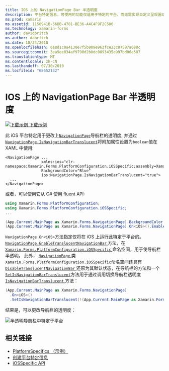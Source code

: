 ```yaml
---
title: IOS 上的 NavigationPage Bar 半透明度
description: 平台特定信息，可使用的功能仅适用于特定的平台，而无需实现自定义呈现器或效果。 本文介绍如何使用 iOS 平台特定的来更改 NavigationPage 中导航栏的透明度。
ms.prod: xamarin
ms.assetid: 1150941B-56DB-4781-BE36-A4C4F9F2C500
ms.technology: xamarin-forms
author: davidbritch
ms.author: dabritch
ms.date: 10/24/2018
ms.openlocfilehash: 6a8d1c0a4130e7f5b909e963fce23c87597a688c
ms.sourcegitcommit: 3ea9ee034af9790d2b0dc0893435e997bd06e587
ms.translationtype: MT
ms.contentlocale: zh-CN
ms.lasthandoff: 07/30/2019
ms.locfileid: "68652132"
---
```

# <a name="navigationpage-bar-translucency-on-ios"></a>IOS 上的 NavigationPage Bar 半透明度

[![下载示例](~/media/shared/download.png) 下载示例](https://docs.microsoft.com/samples/xamarin/xamarin-forms-samples/userinterface-platformspecifics)

此 iOS 平台特定用于更改上[`NavigationPage`](xref:Xamarin.Forms.NavigationPage)导航栏的透明度, 并通过[`NavigationPage.IsNavigationBarTranslucent`](xref:Xamarin.Forms.PlatformConfiguration.iOSSpecific.NavigationPage.IsNavigationBarTranslucentProperty)将附加属性设置为`boolean`值在 XAML 中使用:

```xaml
<NavigationPage ...
                xmlns:ios="clr-namespace:Xamarin.Forms.PlatformConfiguration.iOSSpecific;assembly=Xamarin.Forms.Core"
                BackgroundColor="Blue"
                ios:NavigationPage.IsNavigationBarTranslucent="true">
  ...
</NavigationPage>
```

或者，可以使用它从 C# 使用 fluent API:

```csharp
using Xamarin.Forms.PlatformConfiguration;
using Xamarin.Forms.PlatformConfiguration.iOSSpecific;
...

(App.Current.MainPage as Xamarin.Forms.NavigationPage).BackgroundColor = Color.Blue;
(App.Current.MainPage as Xamarin.Forms.NavigationPage).On<iOS>().EnableTranslucentNavigationBar();
```

`NavigationPage.On<iOS>`方法指定仅将在 iOS 上运行此特定于平台的。 [ `NavigationPage.EnableTranslucentNavigationBar` ](xref:Xamarin.Forms.PlatformConfiguration.iOSSpecific.NavigationPage.EnableTranslucentNavigationBar(Xamarin.Forms.IPlatformElementConfiguration{Xamarin.Forms.PlatformConfiguration.iOS,Xamarin.Forms.NavigationPage}))方法，在[ `Xamarin.Forms.PlatformConfiguration.iOSSpecific` ](xref:Xamarin.Forms.PlatformConfiguration.iOSSpecific)命名空间，用于使导航栏半透明。 此外， [ `NavigationPage` ](xref:Xamarin.Forms.PlatformConfiguration.iOSSpecific.NavigationPage)类`Xamarin.Forms.PlatformConfiguration.iOSSpecific`命名空间还具有[ `DisableTranslucentNavigationBar` ](xref:Xamarin.Forms.PlatformConfiguration.iOSSpecific.NavigationPage.DisableTranslucentNavigationBar(Xamarin.Forms.IPlatformElementConfiguration{Xamarin.Forms.PlatformConfiguration.iOS,Xamarin.Forms.NavigationPage}))还原为其默认状态，在导航栏的方法和一个[ `SetIsNavigationBarTranslucent`](xref:Xamarin.Forms.PlatformConfiguration.iOSSpecific.NavigationPage.SetIsNavigationBarTranslucent(Xamarin.Forms.IPlatformElementConfiguration{Xamarin.Forms.PlatformConfiguration.iOS,Xamarin.Forms.NavigationPage},System.Boolean))方法用于通过调用切换导航栏透明度[ `IsNavigationBarTranslucent` ](xref:Xamarin.Forms.PlatformConfiguration.iOSSpecific.NavigationPage.IsNavigationBarTranslucent(Xamarin.Forms.IPlatformElementConfiguration{Xamarin.Forms.PlatformConfiguration.iOS,Xamarin.Forms.NavigationPage}))方法：

```csharp
(App.Current.MainPage as Xamarin.Forms.NavigationPage)
  .On<iOS>()
  .SetIsNavigationBarTranslucent(!(App.Current.MainPage as Xamarin.Forms.NavigationPage).On<iOS>().IsNavigationBarTranslucent());
```

结果是，可以更改导航栏的透明度：

![](navigation-bar-translucent-images/translucent-navigation-bar.png "半透明导航栏中特定于平台")

## <a name="related-links"></a>相关链接

- [PlatformSpecifics （示例）](https://docs.microsoft.com/samples/xamarin/xamarin-forms-samples/userinterface-platformspecifics)
- [创建平台特定信息](~/xamarin-forms/platform/platform-specifics/index.md#creating-platform-specifics)
- [iOSSpecific API](xref:Xamarin.Forms.PlatformConfiguration.iOSSpecific)
